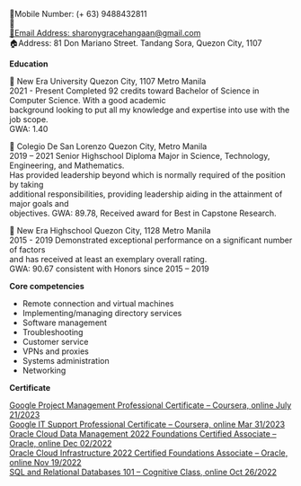 📲Mobile Number: (+ 63) 9488432811 <br>
📎<a href="linked.com/sghangaan" target="blank"><br>
📧Email Address: sharonygracehangaan@gmail.com <br>
🏠Address: 81 Don Mariano Street. Tandang Sora, Quezon City, 1107 <br>


**Education**

🏤 New Era University Quezon City, 1107 Metro Manila<br>
2021 - Present Completed 92 credits toward Bachelor of Science in Computer Science. With a good academic <br>
               background looking to put all my knowledge and expertise into use with the job scope.<br>
               GWA: 1.40<br>
               
🏤 Colegio De San Lorenzo Quezon City, Metro Manila <br>
2019 – 2021 Senior Highschool Diploma Major in Science, Technology, Engineering, and Mathematics. <br>
            Has provided leadership beyond which is normally required of the position by taking <br>
            additional responsibilities, providing leadership aiding in the attainment of major goals and <br>
            objectives. GWA: 89.78, Received award for Best in Capstone Research. <br>

🏤 New Era Highschool Quezon City, 1128 Metro Manila <br>
2015 - 2019 Demonstrated exceptional performance on a significant number of factors<br>
            and has received at least an exemplary overall rating.<br>
            GWA: 90.67 consistent with Honors since 2015 – 2019<br>

**Core competencies**
* Remote connection and virtual machines
* Implementing/managing directory services
* Software management
* Troubleshooting
* Customer service
* VPNs and proxies
* Systems administration
* Networking

**Certificate**

<a href="https://www.coursera.org/account/accomplishments/professional-cert/D5K8J4CQNCUW" target="blank"> Google Project Management Professional Certificate – Coursera, online July 21/2023 <br>
<a href="https://www.coursera.org/account/accomplishments/professional-cert/5CCUMP9GZ3D5" target="blank"> Google IT Support Professional Certificate – Coursera, online Mar 31/2023 <br>
<a href="https://catalog-education.oracle.com/pls/certview/sharebadge?id=9CE0FE761A2B04B2B612CF7D4B61493D020D499B5BA99F96D5CE7B218C3B7671" target="blank"> Oracle Cloud Data Management 2022 Foundations Certified Associate – Oracle, online Dec 02/2022 <br>
<a href="https://catalog-education.oracle.com/pls/certview/sharebadge?id=2B65249A79D310886DF0244CAF6B66DFCA2D9BE0A6C2C1E32638FCA2AB7E7F63" target="blank"> Oracle Cloud Infrastructure 2022 Certified Foundations Associate – Oracle, online Nov 19/2022 <br>
<a href="https://courses.cognitiveclass.ai/certificates/fe2f843cb5af40bebc6e04ddd3eda6f9" target="blank"> SQL and Relational Databases 101 – Cognitive Class, online Oct 26/2022 <br>
